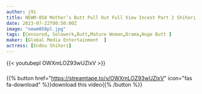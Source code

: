 ```yaml
---
author: j91
title: NEWM-058 Mother’s Butt Pull Out Full View Incest Part 2 Shihori Endo
date: 2023-07-22T00:50:00Z
image: "newm058pl.jpg"
tags: [Censored, Solowork,Butt,Mature Woman,Drama,Huge Butt	]
maker: [Global Media Entertainment  ]
actress: [Endou Shihori]
---
```



{{< youtubepl OWXmLOZ93wUZlxV >}}
###

{{% button href="https://streamtape.to/v/OWXmLOZ93wUZlxV" icon="fas fa-download" %}}download this video{{% /button %}}
